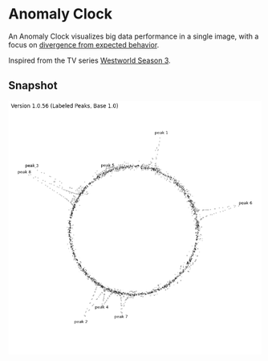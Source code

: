 # Anomaly Clock

An Anomaly Clock visualizes big data performance in a single image, with a focus on [divergence from expected behavior](https://www.cbr.com/westworld-season-3-divergence-graphics-serac-watch/).

Inspired from the TV series [Westworld Season 3](https://en.wikipedia.org/wiki/Westworld_season_3).

## Snapshot

![Anomaly Clock Sample](Source/anomaly-clock-1.0.56.png)
